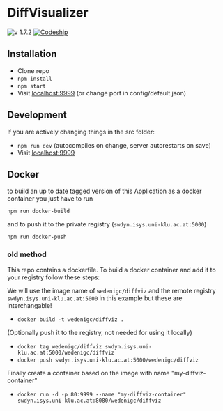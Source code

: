 # DiffVisualizer

![v 1.7.2](https://img.shields.io/badge/version-1.7.2-brightgreen.svg) [![Codeship](https://img.shields.io/codeship/01939780-4ced-0135-0db8-1a20c3f2c8a7.svg)](https://app.codeship.com/projects/232991)

## Installation

- Clone repo
- `npm install`
- `npm start`
- Visit [localhost:9999](localhost:9999) (or change port in config/default.json)

## Development

If you are actively changing things in the src folder:

- `npm run dev` (autocompiles on change, server autorestarts on save)
- Visit [localhost:9999](localhost:9999)

## Docker

to build an up to date tagged version of this Application as a docker container you just have to run

`npm run docker-build`

and to push it to the private registry (`swdyn.isys.uni-klu.ac.at:5000`)

`npm run docker-push`

### old method

This repo contains a dockerfile. To build a docker container and add it to your registry follow these steps:

We will use the image name of `wedenigc/diffviz` and the remote registry `swdyn.isys.uni-klu.ac.at:5000` in this example but these are interchangable!

- `docker build -t wedenigc/diffviz .`

(Optionally push it to the registry, not needed for using it locally)

- `docker tag wedenigc/diffviz swdyn.isys.uni-klu.ac.at:5000/wedenigc/diffviz`
- `docker push swdyn.isys.uni-klu.ac.at:5000/wedenigc/diffviz`

Finally create a container based on the image with name "my-diffviz-container"

- `docker run -d -p 80:9999 --name "my-diffviz-container" swdyn.isys.uni-klu.ac.at:8080/wedenigc/diffviz`

